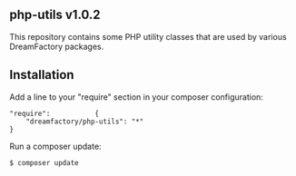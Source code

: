 ## php-utils v1.0.2

This repository contains some PHP utility classes that are used by various DreamFactory packages.

## Installation

Add a line to your "require" section in your composer configuration:

	"require":           {
		"dreamfactory/php-utils": "*"
	}

Run a composer update:

    $ composer update

